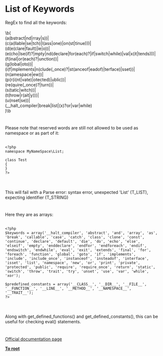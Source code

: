 # List of Keywords



RegEx to find all the keywords:<br><br>\b(<br>(a(bstract|nd|rray|s))|<br>(c(a(llable|se|tch)|l(ass|one)|on(st|tinue)))|<br>(d(e(clare|fault)|ie|o))|<br>(e(cho|lse(if)?|mpty|nd(declare|for(each)?|if|switch|while)|val|x(it|tends)))|<br>(f(inal|or(each)?|unction))|<br>(g(lobal|oto))|<br>(i(f|mplements|n(clude(_once)?|st(anceof|eadof)|terface)|sset))|<br>(n(amespace|ew))|<br>(p(r(i(nt|vate)|otected)|ublic))|<br>(re(quire(_once)?|turn))|<br>(s(tatic|witch))|<br>(t(hrow|r(ait|y)))|<br>(u(nset|se))|<br>(__halt_compiler|break|list|(x)?or|var|while)<br>)\b  

#

Please note that reserved words are still not allowed to be used as namespace or as part of it:<br><br>

```
<?php
namespace MyNameSpace\List;

class Test
{
}
?>
```
<br><br>This will fail with a Parse error:  syntax error, unexpected &apos;List&apos; (T_LIST), expecting identifier (T_STRING)  

#

Here they are as arrays:<br><br>

```
<?php
$keywords = array('__halt_compiler', 'abstract', 'and', 'array', 'as', 'break', 'callable', 'case', 'catch', 'class', 'clone', 'const', 'continue', 'declare', 'default', 'die', 'do', 'echo', 'else', 'elseif', 'empty', 'enddeclare', 'endfor', 'endforeach', 'endif', 'endswitch', 'endwhile', 'eval', 'exit', 'extends', 'final', 'for', 'foreach', 'function', 'global', 'goto', 'if', 'implements', 'include', 'include_once', 'instanceof', 'insteadof', 'interface', 'isset', 'list', 'namespace', 'new', 'or', 'print', 'private', 'protected', 'public', 'require', 'require_once', 'return', 'static', 'switch', 'throw', 'trait', 'try', 'unset', 'use', 'var', 'while', 'xor');

$predefined_constants = array('__CLASS__', '__DIR__', '__FILE__', '__FUNCTION__', '__LINE__', '__METHOD__', '__NAMESPACE__', '__TRAIT__');
?>
```
<br><br>Along with get_defined_functions() and get_defined_constants(), this can be useful for checking eval() statements.  

#

[Official documentation page](https://www.php.net/manual/en/reserved.keywords.php)

**[To root](/README.md)**